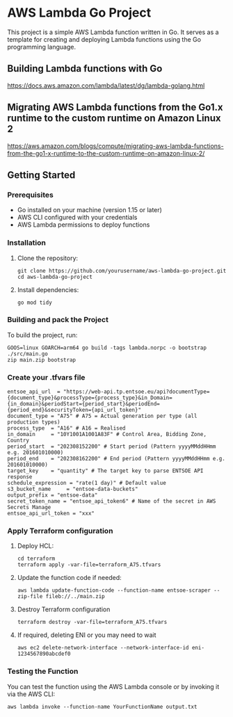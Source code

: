 # AWS Lambda Go Project

This project is a simple AWS Lambda function written in Go. It serves as a template for creating and deploying Lambda functions using the Go programming language.

## Building Lambda functions with Go
https://docs.aws.amazon.com/lambda/latest/dg/lambda-golang.html

## Migrating AWS Lambda functions from the Go1.x runtime to the custom runtime on Amazon Linux 2
https://aws.amazon.com/blogs/compute/migrating-aws-lambda-functions-from-the-go1-x-runtime-to-the-custom-runtime-on-amazon-linux-2/

## Getting Started

### Prerequisites

- Go installed on your machine (version 1.15 or later)
- AWS CLI configured with your credentials
- AWS Lambda permissions to deploy functions

### Installation

1. Clone the repository:

   ```
   git clone https://github.com/yourusername/aws-lambda-go-project.git
   cd aws-lambda-go-project
   ```

2. Install dependencies:

   ```
   go mod tidy
   ```

### Building and pack the Project

To build the project, run:

```
GOOS=linux GOARCH=arm64 go build -tags lambda.norpc -o bootstrap ./src/main.go
zip main.zip bootstrap
```

### Create your .tfvars file
   ```
   entsoe_api_url  = "https://web-api.tp.entsoe.eu/api?documentType={document_type}&processType={process_type}&in_Domain={in_domain}&periodStart={period_start}&periodEnd={period_end}&securityToken={api_url_token}"
   document_type = "A75" # A75 = Actual generation per type (all production types)
   process_type  = "A16" # A16 = Realised
   in_domain     = "10Y1001A1001A83F" # Control Area, Bidding Zone, Country
   period_start  = "202308152200" # Start period (Pattern yyyyMMddHHmm e.g. 201601010000)
   period_end    = "202308162200" # End period (Pattern yyyyMMddHHmm e.g. 201601010000)
   target_key    = "quantity" # The target key to parse ENTSOE API response
   schedule_expression = "rate(1 day)" # Default value
   s3_bucket_name     = "entsoe-data-buckets"
   output_prefix = "entsoe-data"
   secret_token_name = "entsoe_api_token6" # Name of the secret in AWS Secrets Manage
   entsoe_api_url_token = "xxx"
   ```

### Apply Terraform configuration
1. Deploy HCL:

   ```
   cd terraform
   terraform apply -var-file=terraform_A75.tfvars
   ```

3. Update the function code if needed:

   ```
   aws lambda update-function-code --function-name entsoe-scraper --zip-file fileb://../main.zip
   ```

4. Destroy Terraform configuration
   ```
   terraform destroy -var-file=terraform_A75.tfvars   
   ```

5. If required, deleting ENI or you may need to wait
   ```
   aws ec2 delete-network-interface --network-interface-id eni-1234567890abcdef0
   ```

### Testing the Function

You can test the function using the AWS Lambda console or by invoking it via the AWS CLI:

```
aws lambda invoke --function-name YourFunctionName output.txt
```

